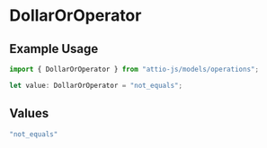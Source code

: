 # DollarOrOperator

## Example Usage

```typescript
import { DollarOrOperator } from "attio-js/models/operations";

let value: DollarOrOperator = "not_equals";
```

## Values

```typescript
"not_equals"
```